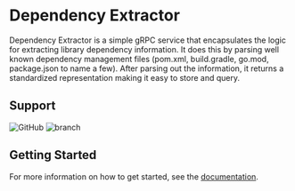 # Dependency Extractor

Dependency Extractor is a simple gRPC service that encapsulates the logic for extracting library dependency information.
It does this by parsing well known dependency management files (pom.xml, build.gradle, go.mod, package.json to name a few).
After parsing out the information, it returns a standardized representation making it easy to store and query.

## Support

![GitHub](https://img.shields.io/github/license/deps-cloud/extractor.svg)
![branch](https://github.com/deps-cloud/extractor/workflows/branch/badge.svg?branch=main)

## Getting Started

For more information on how to get started, see the [documentation](https://deps.cloud/docs/).
